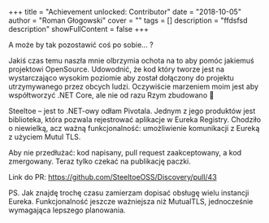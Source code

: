 +++
title = "Achievement unlocked: Contributor"
date = "2018-10-05"
author = "Roman Głogowski"
cover = ""
tags = []
description = "ffdsfsd description"
showFullContent = false
+++

A może by tak pozostawić coś po sobie… ?

Jakiś czas temu naszła mnie olbrzymia ochota na to aby pomóc jakiemuś projektowi OpenSource. Udowodnić, że kod który tworze jest na wystarczająco wysokim poziomie aby został dołączony do projektu utrzymywanego przez obcych ludzi. Oczywiście marzeniem moim jest aby współtworzyć .NET Core, ale nie od razu Rzym zbudowano 🙂

Steeltoe – jest to .NET-owy odłam Pivotala. Jednym z jego produktów jest biblioteka, która pozwala rejestrować aplikacje w Eureka Registry. Chodziło o niewielką, acz ważną funkcjonalność: umożliwienie komunikacji z Eureką z użyciem Mutul TLS.

Aby nie przedłużać: kod napisany, pull request zaakceptowany, a kod zmergowany. Teraz tylko czekać na publikację paczki.

Link do PR: https://github.com/SteeltoeOSS/Discovery/pull/43

PS. Jak znajdę trochę czasu zamierzam dopisać obsługę wielu instancji Eureka. Funkcjonalność jeszcze ważniejsza niż MutualTLS, jednocześnie wymagająca lepszego planowania.